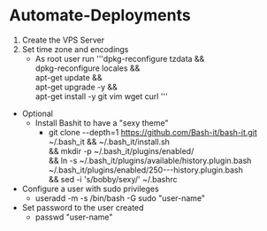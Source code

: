# Automate-Deployments

1. Create the VPS Server
2. Set time zone and encodings
	*	As root user run
		'''dpkg-reconfigure tzdata && \
		dpkg-reconfigure locales  && \
		apt-get update  && \
		apt-get upgrade -y && \
		apt-get install -y git vim wget curl
		'''

*	Optional
	*	Install Bashit to have a "sexy theme"
		*	git clone --depth=1 https://github.com/Bash-it/bash-it.git ~/.bash_it && ~/.bash_it/install.sh \
			&& mkdir -p ~/.bash_it/plugins/enabled/ \
			&& ln -s ~/.bash_it/plugins/available/history.plugin.bash ~/.bash_it/plugins/enabled/250---history.plugin.bash \
			&& sed -i 's/bobby/sexy/' ~/.bashrc
*	Configure a user with sudo privileges 
	*	useradd -m -s /bin/bash -G sudo "user-name"
*	Set password to the user created
	*	passwd "user-name"
